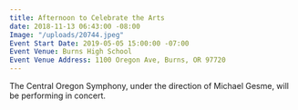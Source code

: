 ```yaml
---
title: Afternoon to Celebrate the Arts
date: 2018-11-13 06:43:00 -08:00
Image: "/uploads/20744.jpeg"
Event Start Date: 2019-05-05 15:00:00 -07:00
Event Venue: Burns High School
Event Venue Address: 1100 Oregon Ave, Burns, OR 97720
---
```


The Central Oregon Symphony,  under the direction of Michael Gesme, will be performing in concert.